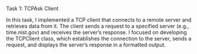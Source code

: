 Task 1: TCPAsk Client

In this task, I implemented a TCP client that connects to a remote server and retrieves data from it. The client sends a request to a specified server (e.g., time.nist.gov) and receives the server’s response. I focused on developing the TCPClient class, which establishes the connection to the server, sends a request, and displays the server’s response in a formatted output.
